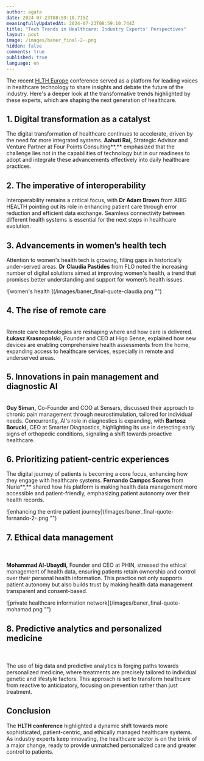 ```yaml
---
author: agata
date: 2024-07-23T08:59:10.715Z
meaningfullyUpdatedAt: 2024-07-23T08:59:10.744Z
title: "Tech Trends in Healthcare: Industry Experts' Perspectives"
layout: post
image: /images/baner_final-2-.png
hidden: false
comments: true
published: true
language: en
---
```

The recent [HLTH Europe](https://europe.hlth.com/) conference served as a platform for leading voices in healthcare technology to share insights and debate the future of the industry. Here's a deeper look at the transformative trends highlighted by these experts, which are shaping the next generation of healthcare.



## 1. Digital transformation as a catalyst



The digital transformation of healthcare continues to accelerate, driven by the need for more integrated systems. **Aahuti Rai,** Strategic Advisor and Venture Partner at Four Points Consulting**,** emphasized that the challenge lies not in the capabilities of technology but in our readiness to adopt and integrate these advancements effectively into daily healthcare practices.

## 2. The imperative of interoperability



Interoperability remains a critical focus, with **Dr Adam Brown** from ABIG HEALTH pointing out its role in enhancing patient care through error reduction and efficient data exchange. Seamless connectivity between different health systems is essential for the next steps in healthcare evolution.





## 3. Advancements in women’s health tech

Attention to women's health tech is growing, filling gaps in historically under-served areas. **Dr** **Claudia Pastides** from FLO noted the increasing number of digital solutions aimed at improving women's health, a trend that promises better understanding and support for women’s health issues.

<div className="image">![women's health ](/images/baner_final-quote-claudia.png "")</div>



## 4. The rise of remote care

\
Remote care technologies are reshaping where and how care is delivered. **Łukasz Krasnopolski,** Founder and CEO at Higo Sense, explained how new devices are enabling comprehensive health assessments from the home, expanding access to healthcare services, especially in remote and underserved areas.

## 5. Innovations in pain management and diagnostic AI

\
**Guy Siman,** Co-Founder and COO at Sensars, discussed their approach to chronic pain management through neurostimulation, tailored for individual needs. Concurrently, AI's role in diagnostics is expanding, with **Bartosz Borucki,** CEO at Smarter Diagnostics, highlighting its use in detecting early signs of orthopedic conditions, signaling a shift towards proactive healthcare.



## 6. Prioritizing patient-centric experiences



The digital journey of patients is becoming a core focus, enhancing how they engage with healthcare systems. **Fernando Campos Soares** from Nuria**,** shared how his platform is making health data management more accessible and patient-friendly, emphasizing patient autonomy over their health records.



<div className="image">![enhancing the entire patient journey](/images/baner_final-quote-fernando-2-.png "")</div>



## 7. Ethical data management

\
\
**Mohammad Al-Ubaydli,** Founder and CEO at PHIN, stressed the ethical management of health data, ensuring patients retain ownership and control over their personal health information. This practice not only supports patient autonomy but also builds trust by making health data management transparent and consent-based.

<div className="image">![private healthcare information network](/images/baner_final-quote-mohamad.png "")</div>



## 8. Predictive analytics and personalized medicine

\
\
The use of big data and predictive analytics is forging paths towards personalized medicine, where treatments are precisely tailored to individual genetic and lifestyle factors. This approach is set to transform healthcare from reactive to anticipatory, focusing on prevention rather than just treatment.

## Conclusion





The **HLTH conference** highlighted a dynamic shift towards more sophisticated, patient-centric, and ethically managed healthcare systems. As industry experts keep innovating, the healthcare sector is on the brink of a major change, ready to provide unmatched personalized care and greater control to patients.